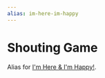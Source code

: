 ```yaml
---
alias: im-here-im-happy
---
```

# Shouting Game

Alias for [I'm Here & I'm Happy!](im-here-im-happy.md).